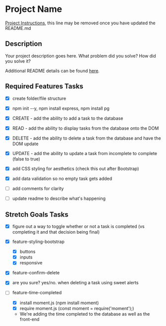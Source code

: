 # Project Name

[Project Instructions](./INSTRUCTIONS.md), this line may be removed once you have updated the README.md

## Description

Your project description goes here. What problem did you solve? How did you solve it?

Additional README details can be found [here](https://github.com/PrimeAcademy/readme-template/blob/master/README.md).


## Required Features Tasks
- [x] create folder/file structure
- [x] npm init --y, npm install express, npm install pg
- [x] CREATE - add the ability to add a task to the database
- [x] READ - add the ability to display tasks from the database onto the DOM
- [x] DELETE - add the ability to delete a task from the database and have the DOM update
- [x] UPDATE - add the ability to update a task from incomplete to complete (false to true)
- [x] add CSS styling for aesthetics (check this out after Bootstrap)
- [x] add data validation so no empty task gets added

- [ ] add comments for clarity
- [ ] update readme to describe what's happening

## Stretch Goals Tasks
- [x] figure out a way to toggle whether or not a task is completed (vs completing it and that decision being final)

- [x] feature-styling-bootstrap
  - [x] buttons
  - [x] inputs
  - [x] responsive
- [x] feature-confirm-delete
 - [x] are you sure? yes/no. when deleting a task using sweet alerts
- [ ] feature-time-completed
  - [x] install moment.js (npm install moment)
  - [x] require moment.js (const moment = require('moment');)
  - We're adding the time completed to the database as well as the front-end

